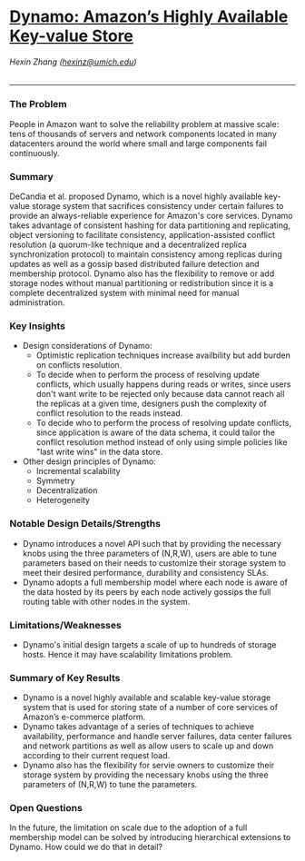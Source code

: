 # [Dynamo: Amazon’s Highly Available Key-value Store](https://www.allthingsdistributed.com/files/amazon-dynamo-sosp2007.pdf)
###### Hexin Zhang (hexinz@umich.edu)

---

### The Problem
<!-- [A single problem] -->
People in Amazon want to solve the reliability problem at massive scale: tens of thousands of servers and network components located in many datacenters around the world where small and large components fail continuously.


### Summary 
<!-- [Up to 3 sentences] -->
DeCandia et al. proposed Dynamo, which is a novel highly available key-value storage system that sacrifices consistency under certain failures to provide an always-reliable experience for Amazon's core services. Dynamo takes advantage of consistent hashing for data partitioning and replicating, object versioning to facilitate consistency, application-assisted conflict resolution (a quorum-like technique and a decentralized replica synchronization protocol) to maintain consistency among replicas during updates as well as a gossip based distributed failure detection and membership protocol. Dynamo also has the flexibility to remove or add storage nodes without manual partitioning or redistribution since it is a complete decentralized system with minimal need for manual administration.

### Key Insights 
<!-- [Up to 2 insights] -->
- Design considerations of Dynamo:
  - Optimistic replication techniques increase availbility but add burden on conflicts resolution.
  - To decide when to perform the process of resolving update conflicts, which usually happens during reads or writes, since users don't want write to be rejected only because data cannot reach all the replicas at a given time, designers push the complexity of conflict resolution to the reads instead.
  - To decide who to perform the process of resolving update conflicts, since application is aware of the data schema, it could tailor the conflict resolution method instead of only using simple policies like "last write wins" in the data store.
- Other design principles of Dynamo:
  - Incremental scalability
  - Symmetry
  - Decentralization
  - Heterogeneity

### Notable Design Details/Strengths 
<!-- [Up to 2 details/strengths] -->
-  Dynamo introduces a novel API such that by providing the necessary knobs using the three parameters of (N,R,W), users are able to tune parameters based on their needs to customize their storage system to meet their desired performance, durability and consistency SLAs.
-  Dynamo adopts a full membership model where each node is aware of the data hosted by its peers by each node actively gossips the full routing table with other nodes in the system.

### Limitations/Weaknesses 
<!-- [up to 2 weaknesses] -->
- Dynamo's initial design targets a scale of up to hundreds of storage hosts. Hence it may have scalability limitations problem.

### Summary of Key Results 
<!-- [Up to 3 results] -->
- Dynamo is a novel highly available and scalable key-value storage system that is used for storing state of a number of core services of Amazon’s e-commerce platform.
- Dynamo takes advantage of a series of techniques to achieve availability, performance and handle server failures, data center failures and network partitions as well as allow users to scale up and down according to their current request load.
- Dynamo also has the flexibility for servie owners to customize their storage system by providing the necessary knobs using the three parameters of (N,R,W) to tune the parameters.

### Open Questions 
<!-- [Where to go from here?] -->
In the future, the limitation on scale due to the adoption of a full membership model can be solved by introducing hierarchical extensions to Dynamo. How could we do that in detail?
